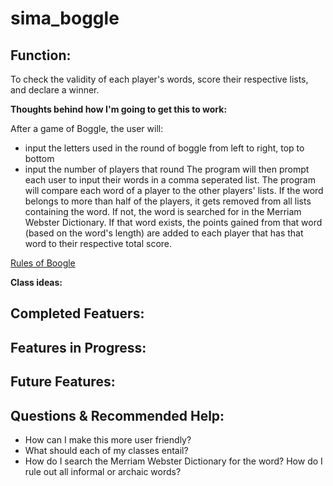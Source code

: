 # sima_boggle
## Function:
To check the validity of each player's words, score their respective lists, and declare a winner. 

__Thoughts behind how I'm going to get this to work:__

After a game of Boggle, the user will:
- input the letters used in the round of boggle from left to right, top to bottom
- input the number of players that round
The program will then prompt each user to input their words in a comma seperated list. The program will compare each word of a player to the other players' lists. If the word belongs to more than half of the players, it gets removed from all lists containing the word. If not, the word is searched for in the Merriam Webster Dictionary. If that word exists, the points gained from that word (based on the word's length) are added to each player that has that word to their respective total score. 

[Rules of Boogle](https://www.fgbradleys.com/rules/Boggle.pdf)

__Class ideas:__
## Completed Featuers:
## Features in Progress:
## Future Features:
## Questions & Recommended Help:
- How can I make this more user friendly?
- What should each of my classes entail?
- How do I search the Merriam Webster Dictionary for the word? How do I rule out all informal or archaic words?
